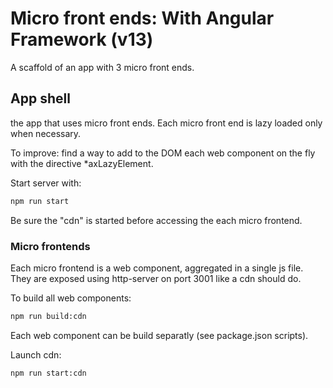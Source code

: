 # Micro front ends: With Angular Framework (v13)

A scaffold of an app with 3 micro front ends.

## App shell
the app that uses micro front ends.
Each micro front end is lazy loaded only when necessary.

To improve: find a way to add to the DOM each web component on the fly with the directive *axLazyElement.

Start server with:
```bash
npm run start
```

Be sure the "cdn" is started before accessing the each micro frontend.

### Micro frontends
Each micro frontend is a web component, aggregated in a single js file.
They are exposed using http-server on port 3001 like a cdn should do.

To build all web components:
````bash
npm run build:cdn
````

Each web component can be build separatly (see package.json scripts).

Launch cdn:
````bash
npm run start:cdn
````
